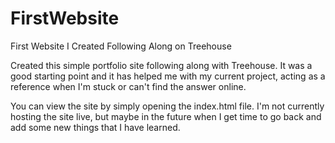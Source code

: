 # FirstWebsite
First Website I Created Following Along on Treehouse

Created this simple portfolio site following along with Treehouse. It was a good starting point and it has helped me with my current project, 
acting as a reference when I'm stuck or can't find the answer online. 

You can view the site by simply opening the index.html file. I'm not currently hosting the site live, but maybe in the future when I get time 
to go back and add some new things that I have learned.
